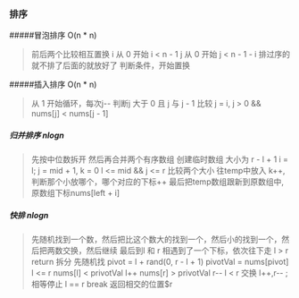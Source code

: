 ### 排序
#####冒泡排序 O(n * n)  
> 前后两个比较相互置换
> i 从 0 开始 i < n - 1
> j 从 0 开始 j < n - 1 - i 排过序的就不排了后面的就放好了
> 判断条件，开始置换 

#####插入排序 O(n * n) 
> 从 1 开始循环，每次j-- 判断j 大于 0 且 j 与 j - 1 比较
> j = i, j > 0 && nums[j] < nums[j - 1]

##### 归并排序 nlogn
> 先按中位数拆开
> 然后再合并两个有序数组
> 创建临时数组 大小为 r - l + 1
> i = l; j = mid + 1, k = 0
> l <= mid && j <= r 比较两个大小
> 往temp中放入 k++,判断那个小放哪个，哪个对应的下标++
> 最后把temp数组跟新到原数组中, 原数组下标nums[left + i]

##### 快排 nlogn
> 先随机找到一个数，然后把比这个数大的找到一个，然后小的找到一个，然后把两数交换，然后继续
> 最后到l 和 r 相遇到了一个下标，依次往下走
> l > r return
> 拆分 先随机找 pivot = l + rand(0, r - l + 1)
> pivotVal = nums[pivot]
> l <= r nums[l] < privotVal l++ nums[r] > privotVal r--
> l < r 交换 l++,r-- ;相等停止 l == r break 返回相交的位置$r

  
